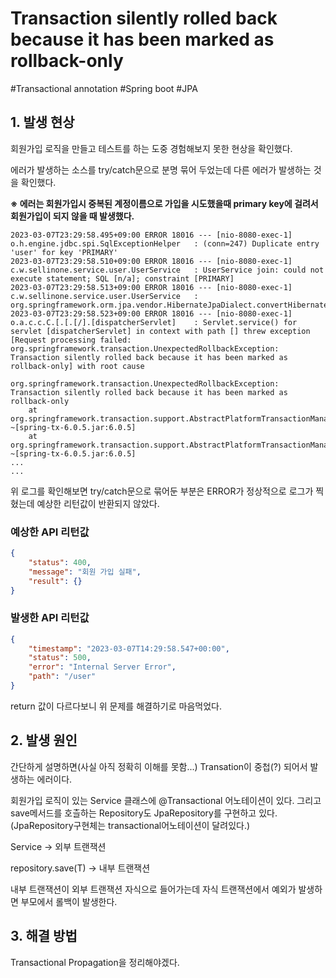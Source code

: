 # Transaction silently rolled back because it has been marked as rollback-only
#Transactional annotation #Spring boot #JPA

## 1. 발생 현상
회원가입 로직을 만들고 테스트를 하는 도중 경험해보지 못한 현상을 확인했다.

에러가 발생하는 소스를 try/catch문으로 분명 묶어 두었는데 다른 에러가 발생하는 것을 확인했다.

**※ 에러는 회원가입시 중복된 계정이름으로 가입을 시도했을때 primary key에 걸려서 회원가입이 되지 않을 때 발생했다.**
```console
2023-03-07T23:29:58.495+09:00 ERROR 18016 --- [nio-8080-exec-1] o.h.engine.jdbc.spi.SqlExceptionHelper   : (conn=247) Duplicate entry 'user' for key 'PRIMARY'
2023-03-07T23:29:58.510+09:00 ERROR 18016 --- [nio-8080-exec-1] c.w.sellinone.service.user.UserService   : UserService join: could not execute statement; SQL [n/a]; constraint [PRIMARY]
2023-03-07T23:29:58.513+09:00 ERROR 18016 --- [nio-8080-exec-1] c.w.sellinone.service.user.UserService   : org.springframework.orm.jpa.vendor.HibernateJpaDialect.convertHibernateAccessException(HibernateJpaDialect.java:270)
2023-03-07T23:29:58.523+09:00 ERROR 18016 --- [nio-8080-exec-1] o.a.c.c.C.[.[.[/].[dispatcherServlet]    : Servlet.service() for servlet [dispatcherServlet] in context with path [] threw exception [Request processing failed: org.springframework.transaction.UnexpectedRollbackException: Transaction silently rolled back because it has been marked as rollback-only] with root cause

org.springframework.transaction.UnexpectedRollbackException: Transaction silently rolled back because it has been marked as rollback-only
	at org.springframework.transaction.support.AbstractPlatformTransactionManager.processCommit(AbstractPlatformTransactionManager.java:752) ~[spring-tx-6.0.5.jar:6.0.5]
	at org.springframework.transaction.support.AbstractPlatformTransactionManager.commit(AbstractPlatformTransactionManager.java:711) ~[spring-tx-6.0.5.jar:6.0.5]
...
...
```
위 로그를 확인해보면 try/catch문으로 묶어둔 부분은 ERROR가 정상적으로 로그가 찍혔는데 예상한 리턴값이 반환되지 않았다.

### 예상한 API 리턴값
```json
{
    "status": 400,
    "message": "회원 가입 실패",
    "result": {}
}
```

### 발생한 API 리턴값
```json
{
    "timestamp": "2023-03-07T14:29:58.547+00:00",
    "status": 500,
    "error": "Internal Server Error",
    "path": "/user"
}
```

return 값이 다르다보니 위 문제를 해결하기로 마음먹었다.

## 2. 발생 원인
간단하게 설명하면(사실 아직 정확히 이해를 못함...) Transation이 중첩(?) 되어서 발생하는 에러이다.

회원가입 로직이 있는 Service 클래스에 @Transactional 어노테이션이 있다. 그리고 save메서드를 호츨하는 Repository도 JpaRepository를 구현하고 있다.
(JpaRepository구현체는 transactional어노테이션이 달려있다.)

Service -> 외부 트랜잭션

repository.save(T) -> 내부 트랜잭션

내부 트랜잭션이 외부 트랜잭션 자식으로 들어가는데 자식 트랜잭션에서 예외가 발생하면 부모에서 롤백이 발생한다.

## 3. 해결 방법
Transactional Propagation을 정리해야겠다.